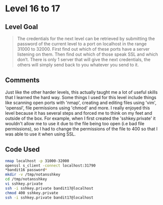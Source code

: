 # Level 16 to 17

## Level Goal
> The credentials for the next level can be retrieved by submitting the password of the current level to a port on localhost in the range 31000 to 32000. First find out which of these ports have a server listening on them. Then find out which of those speak SSL and which don’t. There is only 1 server that will give the next credentials, the others will simply send back to you whatever you send to it.

## Comments
Just like the other harder levels, this actually taught me a lot of useful skills that I learned the hard way. Some things I used for this level include things like scanning open ports with 'nmap', creating and editing files using 'vim', 'openssl', file permissions using 'chmod' and more. I really enjoyed this level because it has several steps and forced me to think on my feet and outside of the box. For example, when I first created the 'sshkey.private' it wouldn't allow me to use it due to the file being too open (i.e bad file permissions), so I had to change the permissions of the file to 400 so that I was able to use it when using SSL.

Code Used
------
```bash
nmap localhost -p 31000-32000
openssl s_client -connect localhost:31790
*bandit16 password*
mkdir -v /tmp/notansshkey
cd /tmp/notansshkey
vi sshkey.private
ssh -i sshkey.private bandit17@localhost
chmod 400 sshkey.private
ssh -i sshkey.private bandit17@localhost
```
